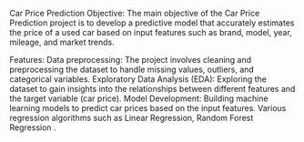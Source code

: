 Car Price Prediction 
Objective:
The main objective of the Car Price Prediction project is to develop a predictive model that accurately estimates the price of a used car based on input features such as brand, model, year, mileage, and market trends.

Features:
Data preprocessing: The project involves cleaning and preprocessing the dataset to handle missing values, outliers, and categorical variables.
Exploratory Data Analysis (EDA): Exploring the dataset to gain insights into the relationships between different features and the target variable (car price).
Model Development: Building machine learning models to predict car prices based on the input features. Various regression algorithms such as Linear Regression, Random Forest Regression .
